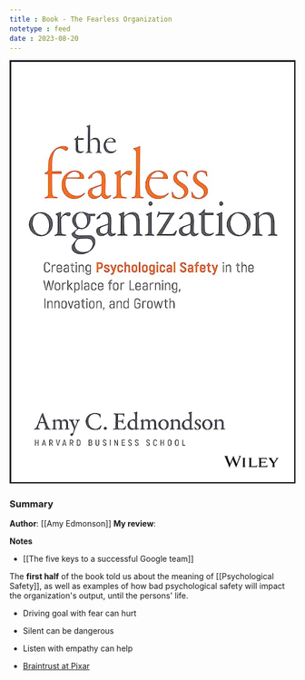 ```yaml
---
title : Book - The Fearless Organization
notetype : feed
date : 2023-08-20
---
```



![book-cover-fealess-organization](/assets/img/book-fearless-orgnization.jpg)
### Summary
**Author**: [[Amy Edmonson]]
**My review**: 

**Notes**
- [[The five keys to a successful Google team]]

The **first half** of the book told us about the meaning of [[Psychological Safety]], as well as examples of how bad psychological safety will impact the organization's output, until the persons' life.

- Driving goal with fear can hurt
- Silent can be dangerous
- Listen with empathy can help

- [Braintrust at Pixar](https://www.fastcompany.com/3027135/inside-the-pixar-braintrust)
